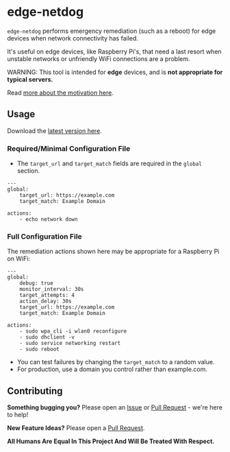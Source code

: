 # edge-netdog

`edge-netdog` performs emergency remediation (such as a reboot) for edge devices when network connectivity has failed.


It's useful on edge devices, like Raspberry Pi's, that need a last resort when unstable networks or unfriendly WiFi connections are a problem. 

WARNING: This tool is intended for **edge** devices, and is **not appropriate for typical servers.**

Read [more about the motivation here](https://medium.com/@nedmcclain/edge-networkings-last-resort-890b536ab960).

## Usage

Download the [latest version here](https://github.com/nmcclain/edge-netdog/releases).

### Required/Minimal Configuration File

* The `target_url` and `target_match` fields are required in the `global` section.

```
---
global:
    target_url: https://example.com
    target_match: Example Domain

actions:
    - echo network down
```

### Full Configuration File
The remediation actions shown here may be appropriate for a Raspberry Pi on WiFi:
```
---
global:
    debug: true
    monitor_interval: 30s
    target_attempts: 4
    action_delay: 30s
    target_url: https://example.com
    target_match: Example Domain

actions:
    - sudo wpa_cli -i wlan0 reconfigure
    - sudo dhclient -v
    - sudo service networking restart
    - sudo reboot
```

* You can test failures by changing the `target_match` to a random value.
* For production, use a domain you control rather than example.com.

## Contributing
**Something bugging you?** Please open an [Issue](https://github.com/nmcclain/edge-netdog/issues) or [Pull Request](https://github.com/nmcclain/edge-netdog/pulls) - we're here to help!

**New Feature Ideas?** Please open a [Pull Request](https://github.com/nmcclain/edge-netdog/pulls).
 
**All Humans Are Equal In This Project And Will Be Treated With Respect.**
